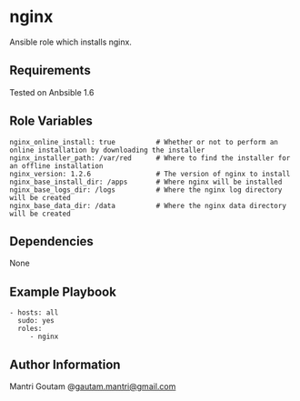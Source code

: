 nginx
========

Ansible role which installs nginx.

Requirements
------------

Tested on Anbsible 1.6

Role Variables
--------------
    nginx_online_install: true          # Whether or not to perform an online installation by downloading the installer
    nginx_installer_path: /var/red      # Where to find the installer for an offline installation
    nginx_version: 1.2.6                # The version of nginx to install
    nginx_base_install_dir: /apps       # Where nginx will be installed
    nginx_base_logs_dir: /logs          # Where the nginx log directory will be created
    nginx_base_data_dir: /data          # Where the nginx data directory will be created

Dependencies
------------

None

Example Playbook
-------------------------

    - hosts: all
      sudo: yes
      roles:
         - nginx



Author Information
------------------

Mantri Goutam @gautam.mantri@gmail.com
